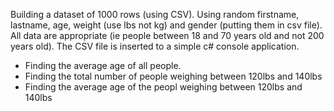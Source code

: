 Building a dataset of 1000 rows (using CSV). Using random firstname, lastname, age, weight (use lbs not kg) and gender (putting them in csv file).
All data are appropriate (ie people between 18 and 70 years old and not 200 years old).
The CSV file is inserted to a simple c# console application.

* Finding the average age of all people.
* Finding the total number of people weighing between 120lbs and 140lbs 
* Finding the average age of the peopl  weighing between 120lbs and 140lbs 
